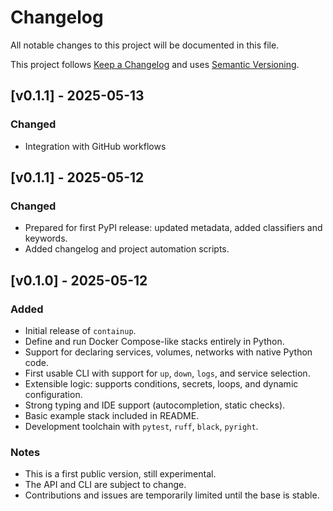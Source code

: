 # Changelog

All notable changes to this project will be documented in this file.

This project follows [Keep a Changelog](https://keepachangelog.com/en/1.0.0/)
and uses [Semantic Versioning](https://semver.org/spec/v2.0.0.html).

## [v0.1.1] - 2025-05-13

### Changed

- Integration with GitHub workflows

## [v0.1.1] - 2025-05-12

### Changed

- Prepared for first PyPI release: updated metadata, added classifiers and keywords.
- Added changelog and project automation scripts.

## [v0.1.0] - 2025-05-12

### Added

- Initial release of `containup`.
- Define and run Docker Compose-like stacks entirely in Python.
- Support for declaring services, volumes, networks with native Python code.
- First usable CLI with support for `up`, `down`, `logs`, and service selection.
- Extensible logic: supports conditions, secrets, loops, and dynamic configuration.
- Strong typing and IDE support (autocompletion, static checks).
- Basic example stack included in README.
- Development toolchain with `pytest`, `ruff`, `black`, `pyright`.

### Notes

- This is a first public version, still experimental.
- The API and CLI are subject to change.
- Contributions and issues are temporarily limited until the base is stable.
